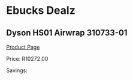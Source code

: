
# Ebucks Dealz
## Dyson HS01 Airwrap 310733-01
[Product Page](https://www.ebucks.com/web/shop/productSelected.do?prodId=1205964637&catId=1186086453)

Price: R10272.00

Savings: 


	